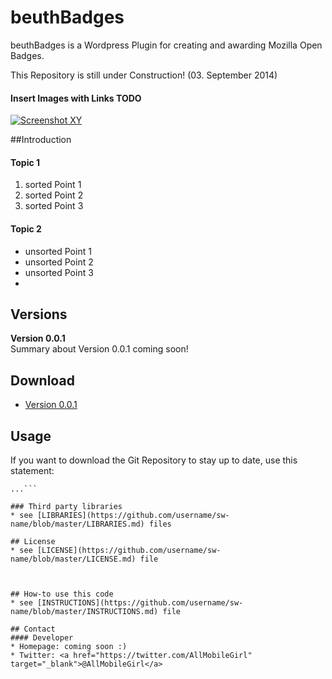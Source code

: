 beuthBadges
===========

beuthBadges is a Wordpress Plugin for creating and awarding Mozilla Open Badges.

This Repository is still under Construction! (03. September 2014)

#### Insert Images with Links TODO 
<!-- edit this image location -->
[![Screenshot XY](https://raw.github.com/repat/README-template/master/googleplay.png)](https://play.google.com/store/apps/details?id=com.package.path)

##Introduction

#### Topic 1
  1. sorted Point 1
  2. sorted Point 2
  3. sorted Point 3

#### Topic 2
  * unsorted Point 1
  * unsorted Point 2
  * unsorted Point 3
  * 

## Versions 

__Version 0.0.1__<br>
Summary about Version 0.0.1 coming soon!

## Download
 * [Version 0.0.1](https://github.com/PeggySen/beuthBadges/archive/master.zip)

## Usage
If you want to download the Git Repository to stay up to date, use this statement:<br>
```$ git clone https://github.com/username/software-project.git
...```

### Third party libraries
* see [LIBRARIES](https://github.com/username/sw-name/blob/master/LIBRARIES.md) files

## License 
* see [LICENSE](https://github.com/username/sw-name/blob/master/LICENSE.md) file



## How-to use this code
* see [INSTRUCTIONS](https://github.com/username/sw-name/blob/master/INSTRUCTIONS.md) file

## Contact
#### Developer
* Homepage: coming soon :)
* Twitter: <a href="https://twitter.com/AllMobileGirl" target="_blank">@AllMobileGirl</a>




